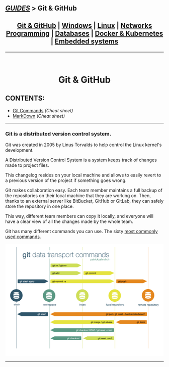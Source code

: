 ## [_GUIDES_][1] > **Git & GitHub**

## <p align=center>[Git & GitHub][2] | [Windows][3] | [Linux][4] | [Networks][5] <br/> [Programming][6] | [Databases][7] | [Docker & Kubernetes][8] | [Embedded systems][9] </p>

<!--
* [_GUIDES_][1]
* [Git & GitHub][2]
* [Windows][3]
* [Linux][4]
* [Networks][5]
* [Programming][6]
* [Databases][7]
* [Docker & Kubernetes][8]
* [Embedded systems][9]
-->

[1]: ../../README.md
[2]: Git_And_GitHub.md
[3]: ../002_Windows_/Windows.md
[4]: ../003_Linux_(Unix)_/Linux_(Unix).md
[5]: ../004_Networks_/Networks.md
[6]: ../005_Programming_languages_/Programming.md
[7]: ../006_Databases_/Databases.md
[8]: ../007_Docker_and_Kubernetes_/Docker_and_Kubernates.md
[9]: ../008_Embedded_systems_/Embedded_systems.md

---
<br/>
<!-- ---------------------------------- * Navigation * ---------------------------------- -->

# <p align=center><b>Git & GitHub</b></p>

## CONTENTS:
* [Git Commands][10] *(Cheat sheet)*
* [MarkDown][11] *(Cheat sheet)*

---

<!--
* [Git Commands][10] *(Cheat sheet)*
* [MarkDown][11] *(Cheat sheet)*
* ![Git scheme][12]
-->

[10]: res/002_Git_Commands_/read/Git_Commands.md
[11]: res/001_Markdown_README_/read/MarkDown.md
[12]: res/002_Git_Commands_/img/CZ62a.png


### Git is a distributed version control system.
Git was created in 2005 by Linus Torvalds to help control the Linux kernel's development.

A Distributed Version Control System is a system keeps track of changes made to project files.

This changelog resides on your local machine and allows to easily revert to a previous version of the project if something goes wrong.

Git makes collaboration easy. Each team member maintains a full backup of the repositories on their local machine that they are working on. Then, thanks to an external server like BitBucket, GitHub or GitLab, they can safely store the repository in one place.

This way, different team members can copy it locally, and everyone will have a clear view of all the changes made by the whole team.

Git has many different commands you can use. The sixty [most commonly used commands][10].

![Git scheme][12]

---
<br/>